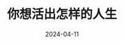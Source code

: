 ---
title: '你想活出怎样的人生'
date: '2024-04-11'
price: '19.9'
theaters: ['保利万和CFR国际影城·钱江世纪城店']
seat: ['6-9']
remark: ['2D']
---
